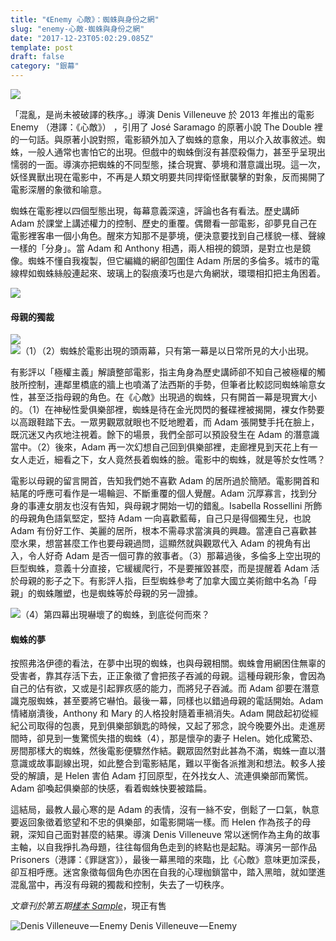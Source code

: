 ```yaml
---
title: "《Enemy 心敵》：蜘蛛與身份之網"
slug: "enemy-心敵-蜘蛛與身份之網"
date: "2017-12-23T05:02:29.085Z"
template: post
draft: false
category: "銀幕"
---
```


![](/media/1__j0Bs__EyY0rhElO0UKS1cMA.jpeg)

「混亂，是尚未被破譯的秩序。」導演 Denis Villeneuve 於 2013 年推出的電影 Enemy （港譯：《心敵》） ，引用了 José Saramago 的原著小說 The Double 裡的一句話。與原著小說對照，電影額外加入了蜘蛛的意象，用以介入故事敘述。蜘蛛，一般人通常也害怕它的出現。但戲中的蜘蛛倒沒有甚麼殺傷力，甚至乎呈現出懦弱的一面。導演亦把蜘蛛的不同型態，揉合現實、夢境和潛意識出現。這一次，妖怪異獸出現在電影中，不再是人類文明要共同捍衛怪獸襲擊的對象，反而揭開了電影深層的象徵和喻意。

蜘蛛在電影裡以四個型態出現，每幕意義深遠，評論也各有看法。歷史講師 Adam 於課堂上講述權力的控制、歷史的重覆。偶爾看一部電影，卻夢見自己在電影裡客串一個小角色。醒來方知那不是夢境，便決意要找到自己樣貌一樣、聲線一樣的「分身」。當 Adam 和 Anthony 相遇，兩人相視的鏡頭，是對立也是鏡像。蜘蛛不懂自我複製，但它編織的網卻包圍住 Adam 所居的多倫多。城市的電線桿如蜘蛛絲般連起來、玻璃上的裂痕湊巧也是六角網狀，環環相扣把主角困着。

![](/media/1__PKgddlSfxychgDpOqgOnew.jpeg)

#### 母親的獨裁

![](/media/1_0K13McP263gsfNWF2Aa_mQ.jpeg)
![（1）（2）蜘蛛於電影出現的頭兩幕，只有第一幕是以日常所見的大小出現。](/media/1_3d80a1op9asjYnaWiyHeBA.jpeg)

有影評以「極權主義」解讀整部電影，指主角身為歷史講師卻不知自己被極權的觸肢所控制，連鄰里橋底的牆上也噴滿了法西斯的手勢，但筆者比較認同蜘蛛喻意女性，甚至泛指母親的角色。在《心敵》出現過的蜘蛛，只有開首一幕是現實大小的。（1）在神秘性愛俱樂部裡，蜘蛛是待在金光閃閃的餐碟裡被揭開，裸女作勢要以高跟鞋踏下去。一眾男觀眾就眼也不貶地瞪着，而 Adam 張開雙手托在臉上，既沉迷又內疚地注視着。餘下的場景，我們全部可以預設發生在 Adam 的潛意識當中。（2）後來，Adam 再一次幻想自己回到俱樂部裡，走廊裡見到天花上有一女人走近，細看之下，女人竟然長着蜘蛛的臉。電影中的蜘蛛，就是等於女性嗎？

電影以母親的留言開首，告知我們她不喜歡 Adam 的居所過於簡陋。電影開首和結尾的呼應可看作是一場輪迴、不斷重覆的個人覺醒。Adam 沉厚寡言，找到分身的事連女朋友也沒有告知，與母親才開始一切的錯亂。Isabella Rossellini 所飾的母親角色語氣堅定，堅持 Adam 一向喜歡藍莓，自己只是得個獨生兒，也說 Adam 有份好工作、美麗的居所，根本不需尋求當演員的興趣。當連自己喜歡甚麼水果，想當甚麼工作也要母親過問，這顯然就與觀眾代入 Adam 的視角有出入，令人好奇 Adam 是否一個可靠的敘事者。（3）那幕過後，多倫多上空出現的巨型蜘蛛，意義十分直接，它緩緩爬行，不是要摧毀甚麼，而是提醒着 Adam 活於母親的影子之下。有影評人指，巨型蜘蛛參考了加拿大國立美術館中名為「母親」的蜘蛛雕塑，也是蜘蛛等於母親的另一證據。

![（4）第四幕出現嚇壞了的蜘蛛，到底從何而來？](/media/1__I__LdCNw__Pj8b7IkB__o9Q8A.jpeg)

#### 蜘蛛的夢

按照弗洛伊德的看法，在夢中出現的蜘蛛，也與母親相關。蜘蛛會用網困住無辜的受害者，靠其存活下去，正正象徵了會把孩子吞滅的母親。這種母親形象，會因為自己的佔有欲，又或是引起罪疚感的能力，而將兒子吞滅。而 Adam 卻要在潛意識克服蜘蛛，甚至要將它嚇怕。最後一幕，同樣也以錯過母親的電話開始。Adam 情緒崩潰後，Anthony 和 Mary 的人格投射隨着車禍消失。Adam 開啟起初從經紀公司取得的包裹，見到俱樂部鎖匙的時候，又起了邪念，說今晚要外出。走進房間時，卻見到一隻驚慌失措的蜘蛛（4），那是懷孕的妻子 Helen。她化成驚恐、房間那樣大的蜘蛛，然後電影便驟然作結。觀眾固然對此甚為不滿，蜘蛛一直以潛意識或故事副線出現，如此整合到電影結尾，難以平衡各派推測和想法。較多人接受的解讀，是 Helen 害伯 Adam 打回原型，在外找女人、流連俱樂部而驚慌。Adam 卻喚起俱樂部的快感，看着蜘蛛快要被踏扁。

這結局，最教人最心寒的是 Adam 的表情，沒有一絲不安，倒鬆了一口氣，執意要返回象徵着慾望和不忠的俱樂部，如電影開端一樣。而 Helen 作為孩子的母親，深知自己面對甚麼的結果。導演 Denis Villeneuve 常以迷惘作為主角的故事主軸，以自我掙扎為母題，往往每個角色走到的終點也是起點。導演另一部作品 Prisoners（港譯：《罪謎宮》），最後一幕黑暗的來臨，比《心敵》意味更加深長，卻互相呼應。迷宮象徵每個角色亦困在自我的心理枷鎖當中，踏入黑暗，就如墜進混亂當中，再沒有母親的獨裁和控制，失去了一切秩序。

_文章刊於第五期_[_樣本 Sample_](https://www.facebook.com/samplemag.hk/)，現正有售

![Denis Villeneuve — Enemy](/media/1__wRy38jNYord7Ns5NB29DKg.jpeg)
Denis Villeneuve — Enemy

